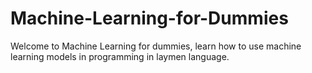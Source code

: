 # Machine-Learning-for-Dummies
Welcome to Machine Learning for dummies, learn how to use machine learning models in programming in laymen language. 
